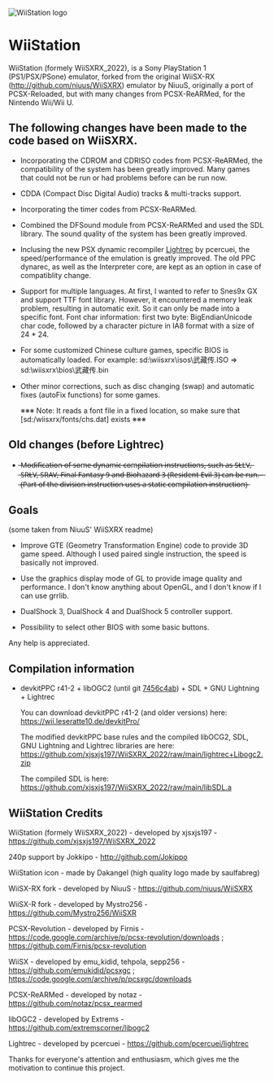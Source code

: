 ![WiiStation logo](https://github.com/xjsxjs197/WiiSXRX_2022/raw/main/logo.png)

# WiiStation

WiiStation (formely WiiSXRX_2022), is a Sony PlayStation 1 (PS1/PSX/PSone) emulator, forked from the original WiiSX-RX (http://github.com/niuus/WiiSXRX) emulator by NiuuS, originally a port of PCSX-Reloaded, but with many changes from PCSX-ReARMed, for the Nintendo Wii/Wii U.

## The following changes have been made to the code based on WiiSXRX.

* Incorporating the CDROM and CDRISO codes from PCSX-ReARMed, the compatibility of the system has been greatly improved.
  Many games that could not be run or had problems before can be run now.

* CDDA (Compact Disc Digital Audio) tracks & multi-tracks support.

* Incorporating the timer codes from PCSX-ReARMed.

* Combined the DFSound module from PCSX-ReARMed and used the SDL library.
  The sound quality of the system has been greatly improved.

* Inclusing the new PSX dynamic recompiler [Lightrec](https://github.com/pcercuei/lightrec) by pcercuei, the speed/performance of the emulation is greatly improved. The old PPC dynarec, as well as the Interpreter core, are kept as an option in case of compatiblity change.

* Support for multiple languages.
  At first, I wanted to refer to Snes9x GX and support TTF font library.
  However, it encountered a memory leak problem, resulting in automatic exit.
  So it can only be made into a specific font.
  Font char information: first two byte: BigEndianUnicode char code, followed by a character picture in IA8 format with a size of 24 * 24.

* For some customized Chinese culture games, specific BIOS is automatically loaded.
  For example:  sd:\wiisxrx\isos\武藏传.ISO => sd:\wiisxrx\bios\武藏传.bin

* Other minor corrections, such as disc changing (swap) and automatic fixes (autoFix functions) for some games.

  ※※※ Note: It reads a font file in a fixed location, so make sure that [sd:/wiisxrx/fonts/chs.dat] exists ※※※

## Old changes (before Lightrec)

* ̶M̶o̶d̶i̶f̶i̶c̶a̶t̶i̶o̶n̶ ̶o̶f̶ ̶s̶o̶m̶e̶ ̶d̶y̶n̶a̶m̶i̶c̶ ̶c̶o̶m̶p̶i̶l̶a̶t̶i̶o̶n̶ ̶i̶n̶s̶t̶r̶u̶c̶t̶i̶o̶n̶s̶,̶ ̶s̶u̶c̶h̶ ̶a̶s̶ ̶S̶L̶L̶V̶,̶ ̶S̶R̶L̶V̶,̶ ̶S̶R̶A̶V̶,̶ ̶F̶i̶n̶a̶l̶ ̶F̶a̶n̶t̶a̶s̶y̶ ̶9̶ ̶a̶n̶d̶ ̶B̶i̶o̶h̶a̶z̶a̶r̶d̶ ̶3̶ ̶(̶R̶e̶s̶i̶d̶e̶n̶t̶ ̶E̶v̶i̶l̶ ̶3̶)̶ ̶c̶a̶n̶ ̶b̶e̶ ̶r̶u̶n̶.̶
̶ ̶ ̶(̶P̶a̶r̶t̶ ̶o̶f̶ ̶t̶h̶e̶ ̶d̶i̶v̶i̶s̶i̶o̶n̶ ̶i̶n̶s̶t̶r̶u̶c̶t̶i̶o̶n̶ ̶u̶s̶e̶s̶ ̶a̶ ̶s̶t̶a̶t̶i̶c̶ ̶c̶o̶m̶p̶i̶l̶a̶t̶i̶o̶n̶ ̶i̶n̶s̶t̶r̶u̶c̶t̶i̶o̶n̶)̶

## Goals

(some taken from NiuuS' WiiSXRX readme)

* Improve GTE (Geometry Transformation Engine) code to provide 3D game speed.
  Although I used paired single instruction, the speed is basically not improved.

* Use the graphics display mode of GL to provide image quality and performance.
  I don't know anything about OpenGL, and I don't know if I can use grrlib.

* DualShock 3, DualShock 4 and DualShock 5 controller support.

* Possibility to select other BIOS with some basic buttons.

Any help is appreciated.

## Compilation information

* devkitPPC r41-2 + libOGC2 (until git [7456c4ab](https://github.com/extremscorner/libogc2/commit/7456c4abf3e8e8ccd7eac7bb7cbe808128befa55)) + SDL + GNU Lightning + Lightrec

  You can download devkitPPC r41-2 (and older versions) here: https://wii.leseratte10.de/devkitPro/

  The modified devkitPPC base rules and the compiled libOCG2, SDL, GNU Lightning and Lightrec libraries are here: https://github.com/xjsxjs197/WiiSXRX_2022/raw/main/lightrec+Libogc2.zip

  The compiled SDL is here: https://github.com/xjsxjs197/WiiSXRX_2022/raw/main/libSDL.a

## WiiStation Credits

WiiStation (formely WiiSXRX_2022) - developed by xjsxjs197 - https://github.com/xjsxjs197/WiiSXRX_2022

240p support by Jokkipo - http://github.com/Jokippo

WiiStation icon - made by Dakangel (high quality logo made by saulfabreg)

WiiSX-RX fork - developed by NiuuS - https://github.com/niuus/WiiSXRX

WiiSX-R fork - developed by Mystro256 - https://github.com/Mystro256/WiiSXR

PCSX-Revolution - developed by Firnis - https://code.google.com/archive/p/pcsx-revolution/downloads ; https://github.com/Firnis/pcsx-revolution

WiiSX - developed by emu_kidid, tehpola, sepp256 - https://github.com/emukidid/pcsxgc ; https://code.google.com/archive/p/pcsxgc/downloads

PCSX-ReARMed - developed by notaz - https://github.com/notaz/pcsx_rearmed

libOGC2 - developed by Extrems - https://github.com/extremscorner/libogc2

Lightrec - developed by pcercuei - https://github.com/pcercuei/lightrec

Thanks for everyone's attention and enthusiasm, which gives me the motivation to continue this project.

